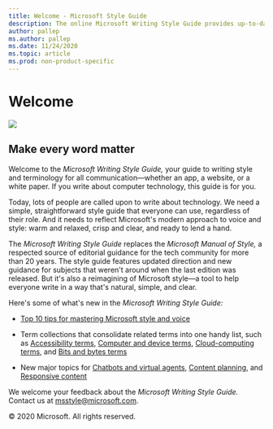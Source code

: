 ```yaml
---
title: Welcome - Microsoft Style Guide
description: The online Microsoft Writing Style Guide provides up-to-date style and terminology guidelines. It replaces the Microsoft Manual of Style.
author: pallep
ms.author: pallep
ms.date: 11/24/2020
ms.topic: article
ms.prod: non-product-specific
---
```


# Welcome

![](media/index/WritingStyleGuidebanner.png)

## Make every word matter 

Welcome to the *Microsoft Writing Style Guide,* your guide to writing
style and terminology for all communication—whether an app, a
website, or a white paper. If you write about computer technology, this guide is for you. 

Today, lots of people are called upon to write about technology. We need a simple, straightforward 
style guide that everyone can use, regardless of their role. And it needs to reflect Microsoft's modern 
approach to voice and style: warm and relaxed, crisp and clear, and ready to lend a hand.

The *Microsoft Writing Style Guide* replaces the *Microsoft Manual of Style,* a respected source of 
editorial guidance for the tech community for more than 20 years. The style guide features updated 
direction and new guidance for subjects that weren't around when the last edition was released. But it's 
also a reimagining of Microsoft style—a tool to help everyone write in a way that's natural, simple, and clear. 

Here's some of what's new in the *Microsoft Writing Style Guide:*

- [Top 10 tips for mastering Microsoft style and voice](~/top-10-tips-style-voice.md)  

- Term collections that consolidate related terms into one handy list, such as [Accessibility terms](~/a-z-word-list-term-collections/term-collections/accessibility-terms.md), [Computer and device terms](~/a-z-word-list-term-collections/term-collections/computer-device-terms.md), [Cloud-computing terms](~/a-z-word-list-term-collections/term-collections/cloud-computing-terms.md), and [Bits and bytes terms](~/a-z-word-list-term-collections/term-collections/bits-bytes-terms.md)  

- New major topics for [Chatbots and virtual agents](~/chatbots-virtual-agents/index.md), [Content planning](~/content-planning.md), and [Responsive content](~/responsive-content.md)  

We welcome your feedback about the *Microsoft Writing Style Guide.* Contact us at <msstyle@microsoft.com>. 

&copy; 2020 Microsoft. All rights reserved.
